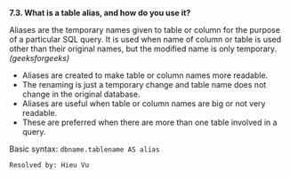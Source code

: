 **7.3. What is a table alias, and how do you use it?**

Aliases are the temporary names given to table or column for the purpose of
a particular SQL query. It is used when name of column or table is used other
than their original names, but the modified name is only temporary.
*(geeksforgeeks)*

+ Aliases are created to make table or column names more readable.
+ The renaming is just a temporary change and table name does not change
in the original database.
+ Aliases are useful when table or column names are big or not very readable.
+ These are preferred when there are more than one table involved in a query.

Basic syntax: `dbname.tablename AS alias`

`Resolved by: Hieu Vu`
